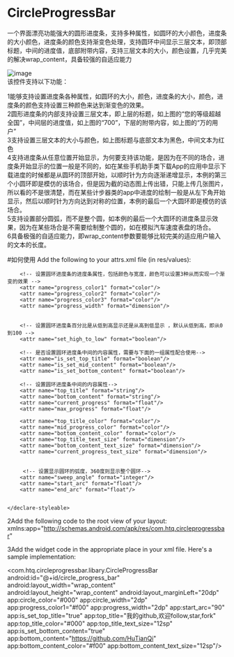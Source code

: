 # CircleProgressBar
一个界面漂亮功能强大的圆形进度条，支持多种属性，如圆环的大小颜色，进度条的大小颜色，进度条的颜色支持渐变色处理，支持圆环中间显示三层文本，即顶部标题，中间的进度值，底部附带内容，支持三层文本的大小，颜色设置，几乎完美的解决wrap_content，具备较强的自适应能力

![image](https://github.com/HuTianQi/CircleProgressBar/blob/master/CircleProgressBar.gif)
<br>该控件支持以下功能：

1能够支持设置进度条各种属性，如圆环的大小，颜色，进度条的大小，颜色，进度条的颜色支持设置三种颜色来达到渐变色的效果。<br>
2圆形进度条的内部支持设置三层文本，即上层的标题，如上图的“您的等级超越全国”，中间层的进度值，如上图的“700”，下层的附带内容，如上图的“万的用户”<br>
3支持设置三层文本的大小与颜色，如上图标题与底部文本为黑色，中间文本为红色<br>
4支持进度条从任意位置开始显示，为何要支持该功能，是因为在不同的场合，进度条开始显示的位置一般是不同的，如在某些手机助手类下载App的应用中显示下载进度的时候都是从圆环的顶部开始，以顺时针为方向逐渐递增显示，本例的第三个小圆环即是模仿的该场合，但是因为截的动态图上传出错，只能上传几张图片，所以看的不是很清楚，而在某些计步器类的app中进度的绘制一般是从左下角开始显示，然后以顺时针为方向达到对称的位置，本例的最后一个大圆环即是模仿的该场合。<br>
5支持设置部分圆弧，而不是整个圆，如本例的最后一个大圆环的进度条显示效果，因为在某些场合是不需要绘制整个圆的，如在模拟汽车速度表盘的场合。<br>
6具备极强的自适应能力，即wrap_content参数要能够比较完美的适应用户输入的文本的长度。<br>

#如何使用
Add the following to your attrs.xml file (in res/values):

<?xml version="1.0" encoding="utf-8"?>
<resources>
    <declare-styleable name="CircleProgressBar">
        <!-- 设置圆环进度条的圆环背景属性，包括颜色与宽度 -->
        <attr name="circle_color" format="color"/>
        <attr name="circle_width" format="dimension"/>
        
        <!-- 设置圆环进度条的进度条属性，包括颜色与宽度，颜色可以设置3种从而实现一个渐变的效果 -->
        <attr name="progress_color1" format="color"/>
        <attr name="progress_color2" format="color"/>
        <attr name="progress_color3" format="color"/>
        <attr name="progress_width" format="dimension"/>
         
       
        <!-- 设置圆环进度条百分比是从低到高显示还是从高到低显示 ，默认从低到高，即从0到100 -->
        <attr name="set_high_to_low" format="boolean"/>
         
        <!-- 是否设置圆环进度条中间的内容属性，需要与下面的一组属性配合使用-->
        <attr name="is_set_top_title" format="boolean"/>
        <attr name="is_set_mid_content" format="boolean"/>
        <attr name="is_set_bottom_content" format="boolean"/>
        
        <!-- 设置圆环进度条中间的内容属性-->
        <attr name="top_title" format="string"/>
        <attr name="bottom_content" format="string"/>
        <attr name="current_progress" format="float"/>
        <attr name="max_progress" format="float"/>
        
        <attr name="top_title_color" format="color"/>
        <attr name="mid_progress_color" format="color"/>
        <attr name="bottom_content_color" format="color"/>
        <attr name="top_title_text_size" format="dimension"/>
        <attr name="bottom_content_text_size" format="dimension"/>
        <attr name="current_progress_text_size" format="dimension"/>
    
        
         <!-- 设置显示圆环的弧度，360度则显示整个圆环-->
        <attr name="sweep_angle" format="integer"/>
        <attr name="start_arc" format="float"/>
        <attr name="end_arc" format="float"/>
       

    </declare-styleable>
    
</resources>

2Add the following code to the root view of your layout:
<br>xmlns:app="http://schemas.android.com/apk/res/com.htq.circleprogressbar"

3Add the widget code in the appropriate place in your xml file. Here's a sample implementation:

<com.htq.circleprogressbar.libary.CircleProgressBar 
    android:id="@+id/circle_progress_bar"
    android:layout_width="wrap_content"
    android:layout_height="wrap_content" 
    android:layout_marginLeft="20dp"
    app:circle_color="#000"
    app:circle_width="2dp"
    app:progress_color1="#f00"
    app:progress_width="2dp"
    app:start_arc="90"
    app:is_set_top_title="true"
    app:top_title="我的github,欢迎follow,star,fork"
    app:top_title_color="#000"
    app:top_title_text_size="12sp"
    app:is_set_bottom_content="true"
    app:bottom_content="https://github.com/HuTianQi"
    app:bottom_content_color="#f00"
    app:bottom_content_text_size="12sp"/>

